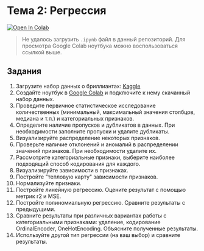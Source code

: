 # Тема 2: Регрессия

[![Open In Colab](https://colab.research.google.com/assets/colab-badge.svg)](https://colab.research.google.com/drive/1AUzNIEG0uqJkddu--_eqx4p98h7frBlD?usp=sharing)

> Не удалось загрузить `.ipynb` файл в данный репозиторий. Для просмотра Google Colab ноутбука можно воспользоваться ссылкой выше.

## Задания

1. Загрузите набор данных о бриллиантах: [Kaggle](https://www.kaggle.com/datasets/shivam2503/diamonds)
2. Создайте ноутбук в [Google Colab](https://colab.research.google.com/) и подключите к нему скачанный набор данных.
3. Проведите первичное статистическое исследование количественных (минимальный, максимальный значения столбцов, медиана и т.п.) и категориальных признаков.
4. Определите наличие пропусков и дубликатов в данных. При необходимости заполните пропуски и удалите дубликаты.
5. Визуализируйте распределение некоторых признаков.
6. Проверьте наличие отклонений и аномалий в распределении значений признаков.  При необходимости удалите их.
7. Рассмотрите категориальные признаки, выберите наиболее подходящий способ кодирования для каждого.
8. Визуализируйте зависимости в признаках.
9. Постройте "тепловую карту" зависимости признаков.
10. Нормализуйте признаки.
11. Постройте линейную регрессию. Оцените результат с помощью метрик r2 и MSE.
12. Постройте полиномиальную регрессию. Сравните результаты с предыдущими.
13. Сравните результаты при различных вариантах работы с категориальными признаками: удаление, кодирование OrdinalEncoder, OneHotEncoding. Объясните полученные результаты.
14. Используйте другой тип регрессии (на ваш выбор) и сравните результаты.
